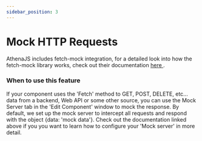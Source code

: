 ```yaml
---
sidebar_position: 3
---
```


# Mock HTTP Requests

AthenaJS includes fetch-mock integration, for a detailed look into how the fetch-mock library works, check out their documentation <a href = 'https://www.wheresrhys.co.uk/fetch-mock/#aboutintroduction'> here </a>.

### When to use this feature

If your component uses the 'Fetch' method to GET, POST, DELETE, etc... data from a backend, Web API or some other source, you can use the Mock Server tab in the 'Edit Component' window to mock the response.  By default, we set up the mock server to intercept all requests and respond with the object {data: 'mock data'}. Check out the documentation linked above if you you want to learn how to configure your 'Mock server' in more detail.